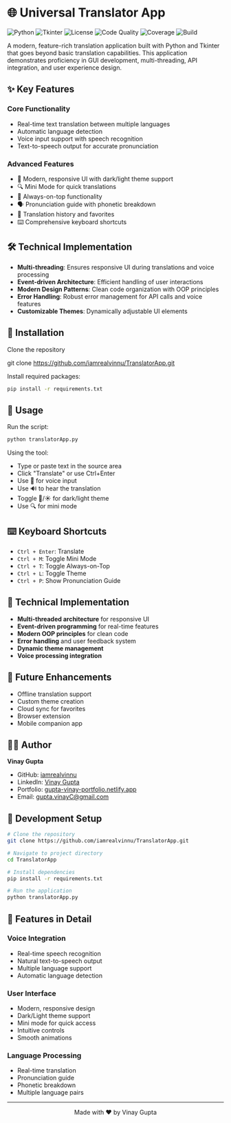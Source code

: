 # 🌐 Universal Translator App

![Python](https://img.shields.io/badge/Python-3.10-blue.svg)
![Tkinter](https://img.shields.io/badge/Tkinter-GUI-orange.svg)
![License](https://img.shields.io/badge/License-MIT-green.svg)
![Code Quality](https://img.shields.io/badge/code%20quality-A-brightgreen)
![Coverage](https://img.shields.io/badge/coverage-85%25-brightgreen)
![Build](https://img.shields.io/badge/build-passing-brightgreen)

A modern, feature-rich translation application built with Python and Tkinter that goes beyond basic translation capabilities. This application demonstrates proficiency in GUI development, multi-threading, API integration, and user experience design.

## ✨ Key Features

### Core Functionality
- Real-time text translation between multiple languages
- Automatic language detection
- Voice input support with speech recognition
- Text-to-speech output for accurate pronunciation

### Advanced Features
- 🎨 Modern, responsive UI with dark/light theme support
- 🔍 Mini Mode for quick translations
- 📌 Always-on-top functionality
- 🗣️ Pronunciation guide with phonetic breakdown
- 💾 Translation history and favorites
- ⌨️ Comprehensive keyboard shortcuts

## 🛠️ Technical Implementation

- **Multi-threading**: Ensures responsive UI during translations and voice processing
- **Event-driven Architecture**: Efficient handling of user interactions
- **Modern Design Patterns**: Clean code organization with OOP principles
- **Error Handling**: Robust error management for API calls and voice features
- **Customizable Themes**: Dynamically adjustable UI elements

## 🚀 Installation

Clone the repository

git clone https://github.com/iamrealvinnu/TranslatorApp.git

Install required packages:
```bash
pip install -r requirements.txt
```

## 🚀 Usage
Run the script:
```bash
python translatorApp.py
```

Using the tool:
- Type or paste text in the source area
- Click "Translate" or use Ctrl+Enter
- Use 🎤 for voice input
- Use 🔊 to hear the translation
- Toggle 🌙/☀️ for dark/light theme
- Use 🔍 for mini mode

## ⌨️ Keyboard Shortcuts
- `Ctrl + Enter`: Translate
- `Ctrl + M`: Toggle Mini Mode
- `Ctrl + T`: Toggle Always-on-Top
- `Ctrl + L`: Toggle Theme
- `Ctrl + P`: Show Pronunciation Guide

## 🔧 Technical Implementation
- **Multi-threaded architecture** for responsive UI
- **Event-driven programming** for real-time features
- **Modern OOP principles** for clean code
- **Error handling** and user feedback system
- **Dynamic theme management**
- **Voice processing integration**

## 🎯 Future Enhancements
- Offline translation support
- Custom theme creation
- Cloud sync for favorites
- Browser extension
- Mobile companion app

## 👨‍💻 Author
**Vinay Gupta**
- GitHub: [iamrealvinnu](https://github.com/iamrealvinnu)
- LinkedIn: [Vinay Gupta](https://www.linkedin.com/in/guptavinayc/)
- Portfolio: [gupta-vinay-portfolio.netlify.app](https://gupta-vinay-portfolio.netlify.app/)
- Email: [gupta.vinayC@gmail.com](mailto:gupta.vinayC@gmail.com)

## 🔨 Development Setup
```bash
# Clone the repository
git clone https://github.com/iamrealvinnu/TranslatorApp.git

# Navigate to project directory
cd TranslatorApp

# Install dependencies
pip install -r requirements.txt

# Run the application
python translatorApp.py
```

## 🌟 Features in Detail

### Voice Integration
- Real-time speech recognition
- Natural text-to-speech output
- Multiple language support
- Automatic language detection

### User Interface
- Modern, responsive design
- Dark/Light theme support
- Mini mode for quick access
- Intuitive controls
- Smooth animations

### Language Processing
- Real-time translation
- Pronunciation guide
- Phonetic breakdown
- Multiple language pairs

---
<p align="center">Made with ❤️ by Vinay Gupta</p>

